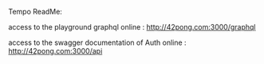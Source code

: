 Tempo ReadMe:

access to the playground graphql online : http://42pong.com:3000/graphql

access to the swagger documentation of Auth online : http://42pong.com:3000/api
